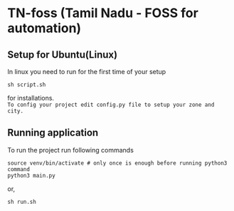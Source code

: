 # TN-foss (Tamil Nadu - FOSS for automation)
## Setup for Ubuntu(Linux)
 In linux you need to run for the first time of your setup

    sh script.sh

for installations. \
`To config your project edit config.py file to setup your zone and city.`

## Running application
To run the project run following commands

    source venv/bin/activate # only once is enough before running python3 command
    python3 main.py

or,

    sh run.sh